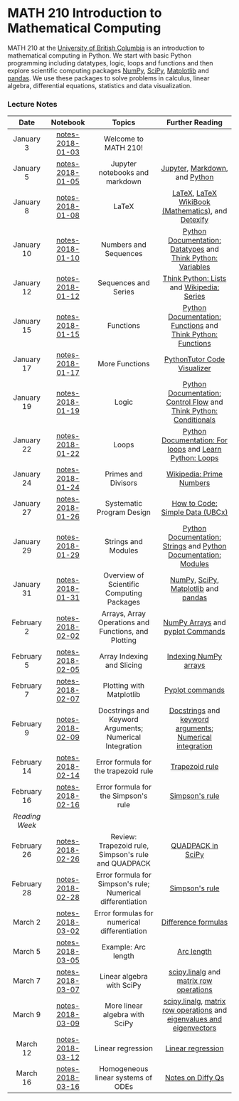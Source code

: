 # MATH 210 Introduction to Mathematical Computing

MATH 210 at the [University of British Columbia](http://www.math.ubc.ca) is an introduction to mathematical computing in Python. We start with basic Python programming including datatypes, logic, loops and functions and then explore scientific computing packages [NumPy](http://www.numpy.org/), [SciPy](https://scipy.org/), [Matplotlib](https://matplotlib.org/) and [pandas](http://pandas.pydata.org/). We use these packages to solve problems in calculus, linear algebra, differential equations, statistics and data visualization.

### Lecture Notes

| Date | Notebook | Topics | Further Reading |
| :---: | :---: | :---: | :---: |
| January 3 | [notes-2018-01-03](notes-week-01/notes-2018-01-03.ipynb) | Welcome to MATH 210! |  |
| January 5 | [notes-2018-01-05](notes-week-01/notes-2018-01-05.ipynb) |  Jupyter notebooks and markdown | [Jupyter](https://jupyter.org), [Markdown](https://daringfireball.net/projects/markdown/), and [Python](https://python.org) |
| January 8 | [notes-2018-01-08](notes-week-02/notes-2018-01-08.ipynb) |  LaTeX | [LaTeX](https://www.latex-project.org/), [LaTeX WikiBook (Mathematics)](https://en.wikibooks.org/wiki/LaTeX/Mathematics), and [Detexify](http://detexify.kirelabs.org/classify.html) |
| January 10 | [notes-2018-01-10](notes-week-02/notes-2018-01-10.ipynb) |  Numbers and Sequences | [Python Documentation: Datatypes](https://docs.python.org/3/tutorial/introduction.html) and [Think Python: Variables](http://greenteapress.com/thinkpython/html/thinkpython003.html) |
| January 12 | [notes-2018-01-12](notes-week-02/notes-2018-01-12.ipynb) |  Sequences and Series | [Think Python: Lists](http://greenteapress.com/thinkpython/html/thinkpython011.html) and [Wikipedia: Series](https://en.wikipedia.org/wiki/Series_(mathematics)) |
| January 15 | [notes-2018-01-15](notes-week-03/notes-2018-01-15.ipynb) |  Functions | [Python Documentation: Functions](https://docs.python.org/3/tutorial/controlflow.html#defining-functions) and [Think Python: Functions](http://greenteapress.com/thinkpython/html/thinkpython004.html) |
| January 17 | [notes-2018-01-17](notes-week-03/notes-2018-01-17.ipynb) |  More Functions | [PythonTutor Code Visualizer](http://www.pythontutor.com/) |
| January 19 | [notes-2018-01-19](notes-week-03/notes-2018-01-19.ipynb) |  Logic | [Python Documentation: Control Flow](https://docs.python.org/3/tutorial/controlflow.html) and [Think Python: Conditionals](http://greenteapress.com/thinkpython/html/thinkpython006.html) |
| January 22 | [notes-2018-01-22](notes-week-04/notes-2018-01-22.ipynb) |  Loops | [Python Documentation: For loops](https://docs.python.org/3/reference/compound_stmts.html#for) and [Learn Python: Loops](http://www.learnpython.org/en/Loops)|
| January 24 | [notes-2018-01-24](notes-week-04/notes-2018-01-24.ipynb) |  Primes and Divisors | [Wikipedia: Prime Numbers](https://en.wikipedia.org/wiki/Prime_number) |
| January 27 | [notes-2018-01-26](notes-week-04/notes-2018-01-26.ipynb) | Systematic Program Design | [How to Code: Simple Data (UBCx)](https://www.edx.org/course/how-code-simple-data-ubcx-htc1x) |
| January 29 | [notes-2018-01-29](notes-week-05/notes-2018-01-29.ipynb) |  Strings and Modules | [Python Documentation: Strings](https://docs.python.org/3/tutorial/introduction.html#strings) and [Python Documentation: Modules](https://docs.python.org/3/tutorial/modules.html) |
| January 31 | [notes-2018-01-31](notes-week-05/notes-2018-01-31.ipynb) | Overview of Scientific Computing Packages | [NumPy](http://www.numpy.org/), [SciPy](https://www.scipy.org/), [Matplotlib](https://matplotlib.org/) and [pandas](http://pandas.pydata.org/) |
| February 2 | [notes-2018-02-02](notes-week-05/notes-2018-02-02.ipynb) |  Arrays, Array Operations and Functions, and Plotting  | [NumPy Arrays](https://docs.scipy.org/doc/numpy-dev/user/quickstart.html#the-basics) and [pyplot Commands](https://matplotlib.org/api/pyplot_summary.html) |
| February 5 | [notes-2018-02-05](notes-week-06/notes-2018-02-05.ipynb) | Array Indexing and Slicing | [Indexing NumPy arrays](https://docs.scipy.org/doc/numpy-dev/user/quickstart.html#indexing-slicing-and-iterating) |
| February 7 | [notes-2018-02-07](notes-week-06/notes-2018-02-07.ipynb) | Plotting with Matplotlib | [Pyplot commands](https://matplotlib.org/api/pyplot_summary.html) |
| February 9 | [notes-2018-02-09](notes-week-06/notes-2018-02-09.ipynb) | Docstrings and Keyword Arguments; Numerical Integration  | [Docstrings](https://google.github.io/styleguide/pyguide.html?showone=Comments#Comments) and [keyword arguments](https://docs.python.org/3/tutorial/controlflow.html#keyword-arguments); [Numerical integration](https://en.wikipedia.org/wiki/Trapezoidal_rule) |
| February 14 | [notes-2018-02-14](notes-week-07/notes-2018-02-14.ipynb) | Error formula for the trapezoid rule | [Trapezoid rule](https://en.wikipedia.org/wiki/Trapezoidal_rule) |
| February 16 | [notes-2018-02-16](notes-week-07/notes-2018-02-16.ipynb) | Error formula for the Simpson's rule | [Simpson's rule](https://en.wikipedia.org/wiki/Simpson%27s_rule) |
| *Reading Week* |  |  |  |
| February 26 | [notes-2018-02-26](notes-week-09/notes-2018-02-26.ipynb) | Review: Trapezoid rule, Simpson's rule and QUADPACK | [QUADPACK in SciPy](https://docs.scipy.org/doc/scipy/reference/generated/scipy.integrate.quad.html) |
| February 28 | [notes-2018-02-28](notes-week-09/notes-2018-02-28.ipynb) | Error formula for Simpson's rule; Numerical differentiation | [Simpson's rule](https://en.wikipedia.org/wiki/Simpson%27s_rule) |
| March 2 | [notes-2018-03-02](notes-week-09/notes-2018-03-02.ipynb) | Error formulas for numerical differentiation | [Difference formulas](https://en.wikipedia.org/wiki/Finite_difference) |
| March 5 | [notes-2018-03-05](notes-week-10/notes-2018-03-05.ipynb) | Example: Arc length | [Arc length](https://en.wikipedia.org/wiki/Arc_length) |
| March 7 | [notes-2018-03-07](notes-week-10/notes-2018-03-07.ipynb) | Linear algebra with SciPy | [scipy.linalg](https://docs.scipy.org/doc/scipy/reference/linalg.html) and [matrix row operations](https://en.wikipedia.org/wiki/Elementary_matrix#Elementary_row_operations) |
| March 9 | [notes-2018-03-09](notes-week-10/notes-2018-03-09.ipynb) | More linear algebra with SciPy | [scipy.linalg](https://docs.scipy.org/doc/scipy/reference/linalg.html), [matrix row operations](https://en.wikipedia.org/wiki/Elementary_matrix#Elementary_row_operations) and [eigenvalues and eigenvectors](https://en.wikipedia.org/wiki/Eigenvalues_and_eigenvectors) |
| March 12 | [notes-2018-03-12](notes-week-11/notes-2018-03-12.ipynb) | Linear regression | [Linear regression](https://en.wikipedia.org/wiki/Linear_regression) |
| March 16 | [notes-2018-03-16](notes-week-11/notes-2018-03-16.ipynb) | Homogeneous linear systems of ODEs | [Notes on Diffy Qs](http://www.jirka.org/diffyqs/html/sys_chapter.html) |